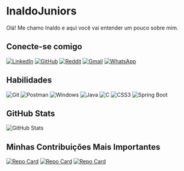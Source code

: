 # InaldoJuniors
Olá! Me chamo Inaldo e aqui você vai entender um pouco sobre mim.
## Conecte-se comigo

[![LinkedIn](https://img.shields.io/badge/LinkedIn-black?style=for-the-badge&logo=LinkedIn&logoColor=)](https://www.linkedin.com/in/inaldo-juniorsss/)
[![GitHub](https://img.shields.io/badge/GitHub-black?style=for-the-badge&logo=github&logoColor=white)](https://github.com/inaldojuniors)
[![Reddit](https://img.shields.io/badge/Reddit-black?style=for-the-badge&logo=reddit&logoColor=orange)](https://www.reddit.com/user/DevInaldoJunior/)
[![Gmail](https://img.shields.io/badge/Gmail-black?style=for-the-badge&logo=gmail&logoColor=)](mailto:devinaldojunior2029)
[![WhatsApp](https://img.shields.io/badge/WhatsApp-black?style=for-the-badge&logo=whatsapp&logoColor=green)](https://wa.me/5581997531749)


## Habilidades
![Git](https://img.shields.io/badge/GIT-black?style=for-the-badge&logo=git&logoColor=)
![Postman](https://img.shields.io/badge/Postman-black?style=for-the-badge&logo=Postman&logoColor=)
![Windows](https://img.shields.io/badge/Windows-000?style=for-the-badge&logo=windows&logoColor=2CA5E0)
![Java](https://img.shields.io/badge/java-black?style=for-the-badge&logo=openjdk&logoColor=f89820)
![C](https://img.shields.io/badge/C-black?style=for-the-badge&logo=c&logoColor=)
![CSS3](https://img.shields.io/badge/CSS3-black?style=for-the-badge&logo=css3&logoColor=%23264de4)
![Spring Boot](https://img.shields.io/badge/Spring_Boot-black?style=for-the-badge&logo=springboot&logoColor=green)



## GitHub Stats
![GitHub Stats](https://github-readme-stats.vercel.app/api?username=inaldojuniors&theme=transparent&bg_color=000&border_color=8B0000&show_icons=true&icon_color=8B0000&title_color=8B0000&text_color=FFF&hide_title=true&hide=stars)

## Minhas Contribuições Mais Importantes
[![Repo Card](https://github-readme-stats.vercel.app/api/pin/?username=inaldojuniors&repo=SistemaClimatico&bg_color=000&border_color=8B0000&show_icons=true&icon_color=8B0000&title_color=8B0000&text_color=FFF)](https://github.com/SEUUSERNAME/SEUREPOSITORIO)
[![Repo Card](https://github-readme-stats.vercel.app/api/pin/?username=inaldojuniors&repo=GeradorDeSenhaSegura&bg_color=000&border_color=8B0000&show_icons=true&icon_color=8B0000&title_color=8B0000&text_color=FFF)](https://github.com/SEUUSERNAME/SEUREPOSITORIO)
[![Repo Card](https://github-readme-stats.vercel.app/api/pin/?username=inaldojuniors&repo=MiniNavegadorWeb&bg_color=000&border_color=8B0000&show_icons=true&icon_color=8B0000&title_color=8B0000&text_color=FFF)](https://github.com/SEUUSERNAME/SEUREPOSITORIO)
